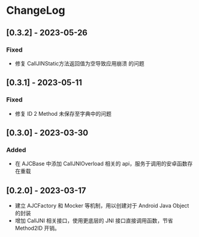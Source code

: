 # ChangeLog

## [0.3.2] - 2023-05-26

### Fixed

- 修复 CallJINStatic方法返回值为空导致应用崩溃 的问题

## [0.3.1] - 2023-05-11

### Fixed

- 修复 ID 2 Method 未保存至字典中的问题

## [0.3.0] - 2023-03-30

### Added

- 在 AJCBase 中添加 CallJNIOverload 相关的 api，服务于调用的安卓函数存在重载

## [0.2.0] - 2023-03-17

- 建立 AJCFactory 和 Mocker 等机制，用以创建对于 Android Java Object 的封装
- 增加 CallJNI 相关接口，使用更底层的 JNI 接口直接调用函数，节省 Method2ID 开销。

